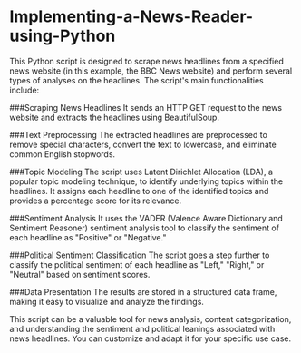 # Implementing-a-News-Reader-using-Python
This Python script is designed to scrape news headlines from a specified news website (in this example, the BBC News website) and perform several types of analyses on the headlines. The script's main functionalities include:

###Scraping News Headlines
It sends an HTTP GET request to the news website and extracts the headlines using BeautifulSoup.

###Text Preprocessing
The extracted headlines are preprocessed to remove special characters, convert the text to lowercase, and eliminate common English stopwords.

###Topic Modeling
The script uses Latent Dirichlet Allocation (LDA), a popular topic modeling technique, to identify underlying topics within the headlines. It assigns each headline to one of the identified topics and provides a percentage score for its relevance.

###Sentiment Analysis
It uses the VADER (Valence Aware Dictionary and Sentiment Reasoner) sentiment analysis tool to classify the sentiment of each headline as "Positive" or "Negative."

###Political Sentiment Classification
The script goes a step further to classify the political sentiment of each headline as "Left," "Right," or "Neutral" based on sentiment scores.

###Data Presentation
The results are stored in a structured data frame, making it easy to visualize and analyze the findings.

This script can be a valuable tool for news analysis, content categorization, and understanding the sentiment and political leanings associated with news headlines. You can customize and adapt it for your specific use case.
